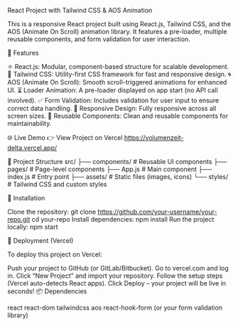 
React Project with Tailwind CSS & AOS Animation


This is a responsive React project built using React.js, Tailwind CSS, and the AOS (Animate On Scroll) animation library. It features a pre-loader, multiple reusable components, and form validation for user interaction.

🚀 Features


⚛️ React.js: Modular, component-based structure for scalable development.
🎨 Tailwind CSS: Utility-first CSS framework for fast and responsive design.
🌀 AOS (Animate On Scroll): Smooth scroll-triggered animations for enhanced UI.
⏳ Loader Animation: A pre-loader displayed on app start (no API call involved).
✅ Form Validation: Includes validation for user input to ensure correct data handling.
📱 Responsive Design: Fully responsive across all screen sizes.
🧩 Reusable Components: Clean and reusable components for maintainability.



🌐 Live Demo
👉 View Project on Vercel
https://volumenzeit-delta.vercel.app/




📂 Project Structure
src/
├── components/   # Reusable UI components
├── pages/        # Page-level components
├── App.js        # Main component
├── index.js      # Entry point
├── assets/       # Static files (images, icons)
└── styles/       # Tailwind CSS and custom styles



🔧 Installation

Clone the repository:
git clone https://github.com/your-username/your-repo.git
cd your-repo
Install dependencies:
npm install
Run the project locally:
npm start




🚀 Deployment (Vercel)

To deploy this project on Vercel:

Push your project to GitHub (or GitLab/Bitbucket).
Go to vercel.com and log in.
Click “New Project” and import your repository.
Follow the setup steps (Vercel auto-detects React apps).
Click Deploy – your project will be live in seconds!
📦 Dependencies

react
react-dom
tailwindcss
aos
react-hook-form (or your form validation library)


















